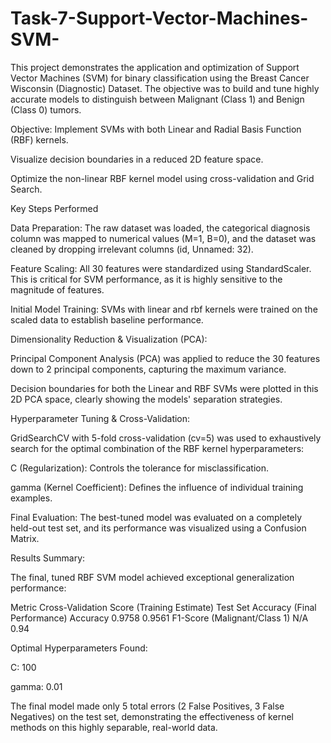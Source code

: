 # Task-7-Support-Vector-Machines-SVM-

This project demonstrates the application and optimization of Support Vector Machines (SVM) for binary classification using the Breast Cancer Wisconsin (Diagnostic) Dataset. The objective was to build and tune highly accurate models to distinguish between Malignant (Class 1) and Benign (Class 0) tumors.

Objective:
Implement SVMs with both Linear and Radial Basis Function (RBF) kernels.

Visualize decision boundaries in a reduced 2D feature space.

Optimize the non-linear RBF kernel model using cross-validation and Grid Search.

Key Steps Performed

Data Preparation: The raw dataset was loaded, the categorical diagnosis column was mapped to numerical values (M=1, B=0), and the dataset was cleaned by dropping irrelevant columns (id, Unnamed: 32).

Feature Scaling: All 30 features were standardized using StandardScaler. This is critical for SVM performance, as it is highly sensitive to the magnitude of features.

Initial Model Training: SVMs with linear and rbf kernels were trained on the scaled data to establish baseline performance.

Dimensionality Reduction & Visualization (PCA):

Principal Component Analysis (PCA) was applied to reduce the 30 features down to 2 principal components, capturing the maximum variance.

Decision boundaries for both the Linear and RBF SVMs were plotted in this 2D PCA space, clearly showing the models' separation strategies.

Hyperparameter Tuning & Cross-Validation:

GridSearchCV with 5-fold cross-validation (cv=5) was used to exhaustively search for the optimal combination of the RBF kernel hyperparameters:

C (Regularization): Controls the tolerance for misclassification.

gamma (Kernel Coefficient): Defines the influence of individual training examples.

Final Evaluation: The best-tuned model was evaluated on a completely held-out test set, and its performance was visualized using a Confusion Matrix.

Results Summary:

The final, tuned RBF SVM model achieved exceptional generalization performance:

Metric	Cross-Validation Score (Training Estimate)	Test Set Accuracy (Final Performance)
Accuracy	0.9758	0.9561
F1-Score (Malignant/Class 1)	N/A	0.94

Optimal Hyperparameters Found:

C: 100

gamma: 0.01

The final model made only 5 total errors (2 False Positives, 3 False Negatives) on the test set, demonstrating the effectiveness of kernel methods on this highly separable, real-world data.
